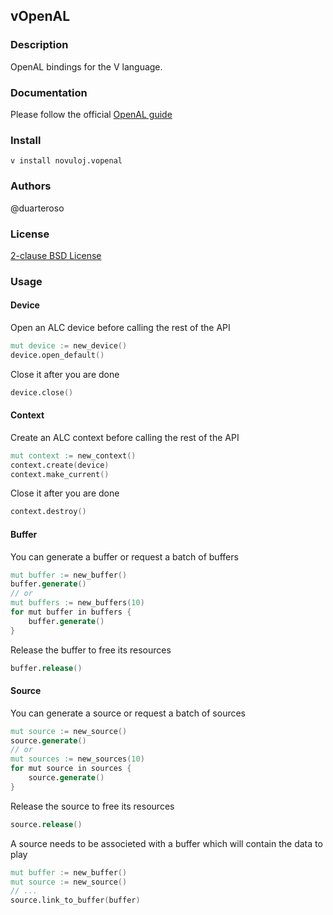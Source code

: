 ## vOpenAL

### Description
OpenAL bindings for the V language.

### Documentation
Please follow the official [OpenAL guide](https://www.openal.org/documentation/OpenAL_Programmers_Guide.pdf)

### Install
`v install novuloj.vopenal`

### Authors
@duarteroso

### License
[2-clause BSD License](https://opensource.org/licenses/BSD-2-Clause)

### Usage

#### Device

Open an ALC device before calling the rest of the API

```v
mut device := new_device()
device.open_default()
```

Close it after you are done

```v
device.close()
```

#### Context

Create an ALC context before calling the rest of the API

```v
mut context := new_context()
context.create(device)
context.make_current()
```

Close it after you are done

```v
context.destroy()
```

#### Buffer

You can generate a buffer or request a batch of buffers

```v
mut buffer := new_buffer()
buffer.generate()
// or
mut buffers := new_buffers(10)
for mut buffer in buffers {
    buffer.generate()
}
```

Release the buffer to free its resources

```v
buffer.release()
```

#### Source

You can generate a source or request a batch of sources

```v
mut source := new_source()
source.generate()
// or
mut sources := new_sources(10)
for mut source in sources {
    source.generate()
}
```

Release the source to free its resources

```v
source.release()
```

A source needs to be associeted with a buffer which will contain the data to play

```v
mut buffer := new_buffer()
mut source := new_source()
// ...
source.link_to_buffer(buffer)
```